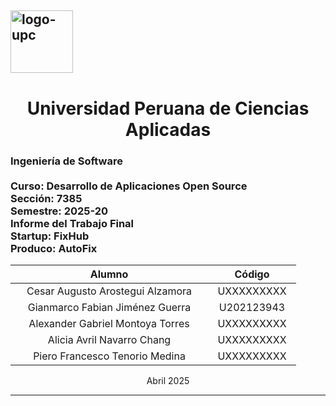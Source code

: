 <h2>
  <img src="https://upload.wikimedia.org/wikipedia/commons/f/fc/UPC_logo_transparente.png" alt="logo-upc" width="100px" height="100px" align="center">
</h2>

<h1 align="center">Universidad Peruana de Ciencias Aplicadas</h1>

<h3>
  Ingeniería de Software
  <br><br>
  Curso: Desarrollo de Aplicaciones Open Source
  <br>
  Sección: 7385
  <br>
  Semestre: 2025-20
  <br>
  Informe del Trabajo Final
  <br>
  Startup: FixHub
  <br>
  Produco: AutoFix
</h3>

<div align="center">

| <div style="width:300px">Alumno</div> | <div style="width:125px">Código</div> |
|:-------------------------------------------:|:-------------------------------------------:|
|       Cesar Augusto Arostegui Alzamora      |            UXXXXXXXXX                       |
|       Gianmarco Fabian Jiménez Guerra       |            U202123943                       |
|       Alexander Gabriel Montoya Torres      |            UXXXXXXXXX                       |
|       Alicia Avril Navarro Chang            |            UXXXXXXXXX                       |
|       Piero Francesco Tenorio Medina        |            UXXXXXXXXX                       |

</div>

<div align="center"> Abril 2025 </div>

<hr>

<div style="page-break-after: always;"></div>
